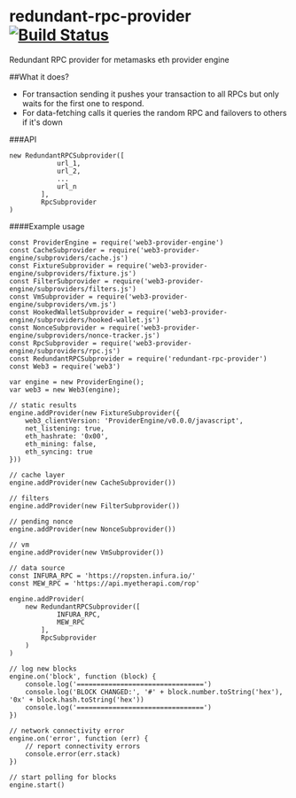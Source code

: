 # redundant-rpc-provider [![Build Status](https://travis-ci.org/Neufund/redundant-rpc-provider.svg?branch=master)](https://travis-ci.org/Neufund/redundant-rpc-provider)
Redundant RPC provider for metamasks eth provider engine

##What it does?
* For transaction sending it pushes your transaction to all RPCs
but only waits for the first one to respond.
* For data-fetching calls it queries the random RPC and failovers to others if it's down

###API
```
new RedundantRPCSubprovider([
            url_1,
            url_2,
            ...
            url_n
        ],
        RpcSubprovider
)
```
      

####Example usage
```
const ProviderEngine = require('web3-provider-engine')
const CacheSubprovider = require('web3-provider-engine/subproviders/cache.js')
const FixtureSubprovider = require('web3-provider-engine/subproviders/fixture.js')
const FilterSubprovider = require('web3-provider-engine/subproviders/filters.js')
const VmSubprovider = require('web3-provider-engine/subproviders/vm.js')
const HookedWalletSubprovider = require('web3-provider-engine/subproviders/hooked-wallet.js')
const NonceSubprovider = require('web3-provider-engine/subproviders/nonce-tracker.js')
const RpcSubprovider = require('web3-provider-engine/subproviders/rpc.js')
const RedundantRPCSubprovider = require('redundant-rpc-provider')
const Web3 = require('web3')

var engine = new ProviderEngine();
var web3 = new Web3(engine);

// static results
engine.addProvider(new FixtureSubprovider({
    web3_clientVersion: 'ProviderEngine/v0.0.0/javascript',
    net_listening: true,
    eth_hashrate: '0x00',
    eth_mining: false,
    eth_syncing: true
}))

// cache layer
engine.addProvider(new CacheSubprovider())

// filters
engine.addProvider(new FilterSubprovider())

// pending nonce
engine.addProvider(new NonceSubprovider())

// vm
engine.addProvider(new VmSubprovider())

// data source
const INFURA_RPC = 'https://ropsten.infura.io/'
const MEW_RPC = 'https://api.myetherapi.com/rop'

engine.addProvider(
    new RedundantRPCSubprovider([
            INFURA_RPC,
            MEW_RPC
        ],
        RpcSubprovider
    )
)

// log new blocks
engine.on('block', function (block) {
    console.log('================================')
    console.log('BLOCK CHANGED:', '#' + block.number.toString('hex'), '0x' + block.hash.toString('hex'))
    console.log('================================')
})

// network connectivity error
engine.on('error', function (err) {
    // report connectivity errors
    console.error(err.stack)
})

// start polling for blocks
engine.start()
```
